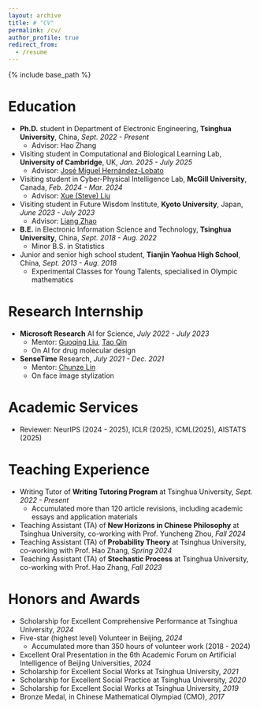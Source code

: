 ```yaml
---
layout: archive
title: # "CV"
permalink: /cv/
author_profile: true
redirect_from:
  - /resume
---
```


{% include base_path %}

Education
======

- **Ph.D.** student in Department of Electronic Engineering, **Tsinghua University**, China, _Sept. 2022 - Present_
  - Advisor: Hao Zhang
- Visiting student in Computational and Biological Learning Lab, **University of Cambridge**, UK, _Jan. 2025 - July 2025_
  - Advisor: [José Miguel Hernández-Lobato](https://jmhl.org/)
- Visiting student in Cyber-Physical Intelligence Lab, **McGill University**, Canada, _Feb. 2024 - Mar. 2024_
  - Advisor: [Xue (Steve) Liu](https://cs.mcgill.ca/~xueliu/site/intro.html)
- Visiting student in Future Wisdom Institute, **Kyoto University**, Japan, _June 2023 - July 2023_
  - Advisor: [Liang Zhao](https://aw.gsais.kyoto-u.ac.jp/en)
- **B.E.** in Electronic Information Science and Technology, **Tsinghua University**, China, _Sept. 2018 - Aug. 2022_
  - Minor B.S. in Statistics
- Junior and senior high school student, **Tianjin Yaohua High School**, China, *Sept. 2013 - Aug. 2018*
  - Experimental Classes for Young Talents, specialised in Olympic mathematics

Research Internship
======

* **Microsoft Research** AI for Science, _July 2022 - July 2023_
  * Mentor: [Guoqing Liu](https://fiberleif.github.io/), [Tao Qin](https://www.microsoft.com/en-us/research/people/taoqin/)
  * On AI for drug molecular design
* **SenseTime** Research, _July 2021 - Dec. 2021_
  * Mentor: [Chunze Lin](https://linchunze.github.io/)
  * On face image stylization

# Academic Services

- Reviewer: NeurIPS (2024 - 2025), ICLR (2025), ICML(2025), AISTATS (2025)

Teaching Experience
======

* Writing Tutor of **Writing Tutoring Program** at Tsinghua University, _Sept. 2022 - Present_
  * Accumulated more than 120 article revisions, including academic essays and application materials
* Teaching Assistant (TA) of **New Horizons in Chinese Philosophy** at Tsinghua University, co-working with Prof. Yuncheng Zhou, _Fall 2024_
* Teaching Assistant (TA) of **Probability Theory** at Tsinghua University, co-working with Prof. Hao Zhang, _Spring 2024_
* Teaching Assistant (TA) of **Stochastic Process** at Tsinghua University, co-working with Prof. Hao Zhang, _Fall 2023_

# Honors and Awards

* Scholarship for Excellent Comprehensive Performance at Tsinghua University, *2024*
* Five-star (highest level) Volunteer in Beijing, _2024_
  * Accumulated more than 350 hours of volunteer work (2018 - 2024)
* Excellent Oral Presentation in the 6th Academic Forum on Artificial Intelligence of Beijing Universities, _2024_
* Scholarship for Excellent Social Works at Tsinghua University, _2021_
* Scholarship for Excellent Social Practice at Tsinghua University, _2020_
* Scholarship for Excellent Social Works at Tsinghua University, _2019_
* Bronze Medal, in Chinese Mathematical Olympiad (CMO), _2017_

